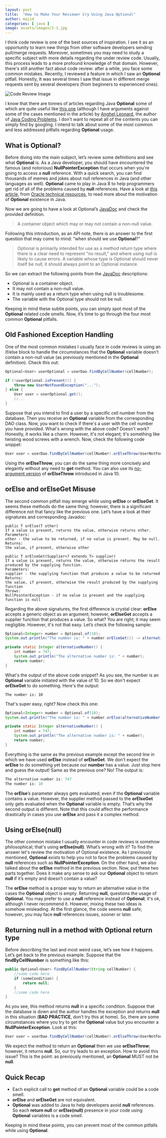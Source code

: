 ```yaml
---
layout: post
title:  "How to Make Your Reviewer Cry Using Java Optional"
author: majid
categories: [ java ]
image: assets/images/2-1.jpg
---
```

I think code review is one of the best sources of inspiration. I see it as an opportunity to learn new things from 
other software developers sending pull/merge requests. Moreover, sometimes you may need to study a specific subject 
with more details regarding the under review code. Usually, this process leads to a more profound knowledge of that 
domain. However, there's still another fact about code review: after a while, you face some common mistakes. Recently, 
I reviewed a feature in which I saw an **Optional** pitfall. Honestly, It was several times I saw that issue in 
different merge requests sent by several developers (from beginners to experienced ones).

![Code Review Image](../assets/images/2-2.png)

I know that there are tonnes of articles regarding Java **Optional** some of which are quite useful like 
[this one](https://dzone.com/articles/using-optional-correctly-is-not-optional) (although I have arguments against some 
of the cases mentioned in the article) by [Anghel Leonard](https://dzone.com/users/196910/anghelleonard.html), the 
author of [Java Coding Problems](https://www.amazon.com/gp/product/B07Y9BPV4W/). I don't want to repeat all of the 
contents you can simply find by googling. I intend to talk about some of the most common and less addressed pitfalls 
regarding **Optional** usage.

## What is Optional?
Before diving into the main subject, let’s review some definitions and see what **Optional** is. As a Java developer, 
you should have encountered the famous (and notorious) **NullPointerException** that occurs when you're going to access 
a **null** reference. With a quick search, you can find thousands of memes and jokes about null references in Java (and 
other languages as well). **Optional** came to play in Java 8 to help programmers get rid of all of the problems caused 
by **null** references. Have a look at 
[this article](https://www.oracle.com/technical-resources/articles/java/java8-optional.html), from 
[Oracle technical resources](https://www.oracle.com/technical-resources/), to read more about the motivation of 
**Optional** existence in Java.

Now we are going to have a look at Optional’s 
[JavaDoc](https://docs.oracle.com/en/java/javase/11/docs/api/java.base/java/util/Optional.html) and check the provided 
definition.

> A container object which may or may not contain a non-null value.

Following this introduction, as an API note, there is an answer to the first question that may come to mind: “when 
should we use **Optional**?”

> Optional is primarily intended for use as a method return type where there is a clear need to represent "no result," 
and where using null is likely to cause errors. A variable whose type is Optional should never itself be null; it 
should always point to an Optional instance.

So we can extract the following points from the 
[JavaDoc](https://docs.oracle.com/en/java/javase/11/docs/api/java.base/java/util/Optional.html) descriptions:
+ Optional is a container object.
+ It may not contain a non-null value.
+ It is mainly used as a return type when using null is troublesome.
+ The variable with the Optional type should not be null.

Keeping in mind these subtle points, you can simply spot most of the **Optional** related code smells. Now, it’s time 
to go through the four most common **Optional** pitfalls.

## Old Fashioned Exception Handling
One of the most common mistakes I usually face in code reviews is using an if/else block to handle the circumstances 
that the **Optional** variable doesn't contain a non-null value (as previously mentioned in the **Optional** 
definition). Check this out:

```java
Optional<User> userOptional = userDao.findByCellNumber(cellNumber);

if (!userOptional.isPresent()) {
    throw new UserNotFoundException("...");
} else {
    User user = userOptional.get();
    //...
}
```

Suppose that you intend to find a user by a specific cell number from the database. Then you receive an **Optional** 
variable from the corresponding DAO class. Now, you want to check if there's a user with the cell number you have 
provided. What's wrong with the above code? Doesn't work? Honestly, it works like a charm. However, it's not elegant; 
it's something like twisting wood screws with a wrench. Now, check the following code snippet:

```java
User user = userDao.findByCellNumber(cellNumber).orElseThrow(UserNotFoundException::new);
```

Using the **orElseThrow**, you can do the same thing more concisely and elegantly without any need to **get** method. 
You can also use its 
[no-argument version](https://docs.oracle.com/en/java/javase/11/docs/api/java.base/java/util/Optional.html#orElseThrow()) 
of **orElseThrow** introduced in Java 10.

## orElse and orElseGet Misuse
The second common pitfall may emerge while using **orElse** or **orElseGet**. It seems these methods do the same thing; 
however, there is a significant difference not that fancy like the previous one. Let’s have a look at their signatures 
and corresponding Javadoc:

```text
public T orElse​(T other)
If a value is present, returns the value, otherwise returns other.
Parameters:
other - the value to be returned, if no value is present. May be null.
Returns:
the value, if present, otherwise other
```

```text
public T orElseGet​(Supplier<? extends T> supplier)
If a value is present, returns the value, otherwise returns the result produced by the supplying function.
Parameters:
supplier - the supplying function that produces a value to be returned
Returns:
the value, if present, otherwise the result produced by the supplying function
Throws:
NullPointerException - if no value is present and the supplying function is null
```

Regarding the above signatures, the first difference is crystal clear: **orElse** accepts a generic object as an 
argument; however, **orElseGet** accepts a supplier function that produces a value. So what? You are right; it may seem 
negligible. However, it's not that easy. Let’s check the following sample:

```java
Optional<Integer> number = Optional.of(10);
System.out.println("The number is: " + number.orElseGet(() -> alternativeNumber()));

private static Integer alternativeNumber() {
    int number = 747;
    System.out.println("The alternative number is: " + number);
    return number;
}
```

What's the output of the above code snippet? As you see, the number is an **Optional** variable initiated with the 
value of 10. So we don't expect **orElseGet** to do something. Here's the output:

```text
The number is: 10
```

That's super easy, right? Now check this one:

```java
Optional<Integer> number = Optional.of(10);
System.out.println("The number is: " + number.orElse(alternativeNumber()));

private static Integer alternativeNumber() {
    int number = 747;
    System.out.println("The alternative number is: " + number);
    return number;
}
```

Everything is the same as the previous example except the second line in which we have used **orElse** instead of 
**orElseGet**. We don't expect the **orElse** to do something yet because our **number** has a value. Just stop here 
and guess the output! Same as the previous one? No! The output is:

```java
The alternative number is: 747
The number is: 10
```

The **orElse**’s parameter always gets evaluated; even if the **Optional** variable contains a value. However, the 
supplier method passed to the **orElseGet** only gets evaluated when the **Optional** variable is empty. That’s why the 
second output is different. Note that this could affect the performance drastically in cases you use **orElse** and 
pass it a complex method.

## Using orElse(null)
The other common mistake I usually encounter in code reviews is somehow philosophical; that's using **orElse(null)**. 
What’s wrong with it? To find the answer let's review the motivation of Optional existence. As I previously mentioned, 
**Optional** exists to help you not to face the problems caused by **null** references such as 
**NullPointerException**. On the other hand, we also talked about the **orElse** method in the previous section. Now, 
put these two parts together. Does it make any sense to ask our **Optional** object to return **null** if it’s empty 
and doesn’t contain a value? 

The **orElse** method is a proper way to return an alternative value in the cases the **Optional** object is empty. 
Returning **null**, questions the usage of **Optional**. You may prefer to use a **null** reference instead of 
**Optional**; it's ok, although I never recommend it. However, mixing these two ideas is somehow misleading. At the 
first glance, the code seems **null** safe; however, you may face **null** references issues, sooner or later.

## Returning null in a method with Optional return type
Before describing the last and most weird case, let’s see how it happens. Let’s get back to the previous example. 
Suppose that the **findByCellNumber** is something like this:

```java
public Optional<User> findByCellNumber(String cellNumber) {
    //some code here
    if (someCondition) {
        return null;
    }
    //some code here
}
``` 

As you see, this method returns **null** in a specific condition. Suppose that the database is down and the author 
handles the exception and returns **null** in this situation (**BAD PRACTICE**, don’t try this at home). So, there are 
some circumstances where you try to get the **Optional** value but you encounter a **NullPointerException**. Look at 
this:

```java
User user = userDao.findByCellNumber(cellNumber).orElseThrow(UserNotFoundException::new);
```

We expect the method to return an **Optional** then we use **orElseThrow**; however, it returns **null**. So, our try 
leads to an exception. How to avoid this issue? This is the point: as previously mentioned, an **Optional** MUST not be 
**null**.

## Quick Recap
+ Each explicit call to **get** method of an **Optional** variable could be a code smell.
+ **orElse** and **orElseGet** are not equivalent.
+ **Optional** was added to Java to help developers avoid **null** references. So each **return null** or 
**orElse(null)** presence in your code using **Optional** variables is a code smell.

Keeping in mind these points, you can prevent most of the common pitfalls while using **Optional**.
